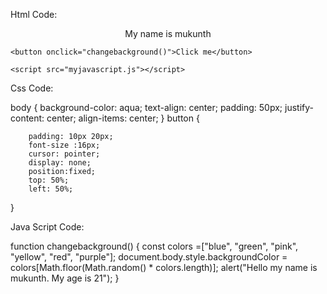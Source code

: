 Html Code:


<html>
    <head>
    <title> My name </title>
    <link rel= "mystyle.css" href="style.css">
    </head>
<body>
        <p><center> My name is mukunth </center></p>
    
    <button onclick="changebackground()">Click me</button>
    
    <script src="myjavascript.js"></script>

</body>
</html>

Css Code:

body {
    background-color: aqua;
    text-align: center;
    padding: 50px;
    justify-content: center;
    align-items: center;
    }
    button {
        
        padding: 10px 20px;
        font-size :16px;
        cursor: pointer;
        display: none;
        position:fixed;
        top: 50%;
        left: 50%;

}


Java Script Code:

function changebackground() {
            const colors =["blue", "green", "pink", "yellow", "red", "purple"];
            document.body.style.backgroundColor = colors[Math.floor(Math.random() * colors.length)];
            alert("Hello my name is mukunth. My age is 21");
}


